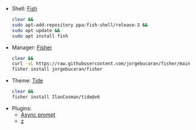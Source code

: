 - Shell: [Fish](https://fishshell.com/)
    ```sh
    clear &&
    sudo apt-add-repository ppa:fish-shell/release-3 &&
    sudo apt update &&
    sudo apt install fish
    ```
- Manager: [Fisher](https://github.com/jorgebucaran/fisher)
    ```sh
    clear &&
    curl -sL https://raw.githubusercontent.com/jorgebucaran/fisher/main/functions/fisher.fish | source &&
    fisher install jorgebucaran/fisher
    ```
- Theme: [Tide](https://github.com/IlanCosman/tide)
    ```sh
    clear &&
    fisher install IlanCosman/tide@v6
    ```
- Plugins:
    - [Async prompt](https://github.com/acomagu/fish-async-prompt)
    - [z](https://github.com/jethrokuan/z)
